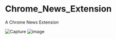 # Chrome_News_Extension
A Chrome News Extension

![Capture](https://user-images.githubusercontent.com/15088180/135130209-e84cbee5-b9ef-4c79-9d91-662e1ef284ba.PNG)
![image](https://user-images.githubusercontent.com/15088180/135130742-cba5c5bb-e361-4062-b928-23e3c2cd4e03.png)
